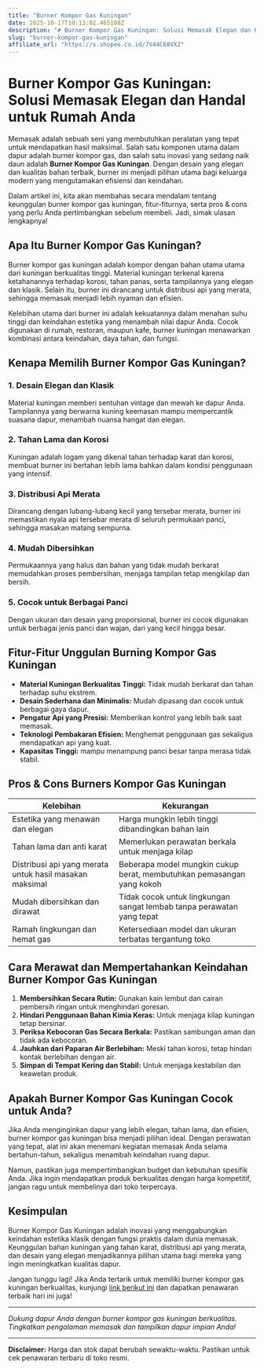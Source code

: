 ```yaml
---
title: "Burner Kompor Gas Kuningan"
date: 2025-10-17T10:13:02.465108Z
description: "# Burner Kompor Gas Kuningan: Solusi Memasak Elegan dan Handal untuk Rumah Anda..."
slug: "burner-kompor-gas-kuningan"
affiliate_url: "https://s.shopee.co.id/7V44C68VX2"
---
```

# Burner Kompor Gas Kuningan: Solusi Memasak Elegan dan Handal untuk Rumah Anda

Memasak adalah sebuah seni yang membutuhkan peralatan yang tepat untuk mendapatkan hasil maksimal. Salah satu komponen utama dalam dapur adalah burner kompor gas, dan salah satu inovasi yang sedang naik daun adalah **Burner Kompor Gas Kuningan**. Dengan desain yang elegan dan kualitas bahan terbaik, burner ini menjadi pilihan utama bagi keluarga modern yang mengutamakan efisiensi dan keindahan.

Dalam artikel ini, kita akan membahas secara mendalam tentang keunggulan burner kompor gas kuningan, fitur-fiturnya, serta pros & cons yang perlu Anda pertimbangkan sebelum membeli. Jadi, simak ulasan lengkapnya!

## Apa Itu Burner Kompor Gas Kuningan?

Burner kompor gas kuningan adalah kompor dengan bahan utama utama dari kuningan berkualitas tinggi. Material kuningan terkenal karena ketahanannya terhadap korosi, tahan panas, serta tampilannya yang elegan dan klasik. Selain itu, burner ini dirancang untuk distribusi api yang merata, sehingga memasak menjadi lebih nyaman dan efisien.

Kelebihan utama dari burner ini adalah kekuatannya dalam menahan suhu tinggi dan keindahan estetika yang menambah nilai dapur Anda. Cocok digunakan di rumah, restoran, maupun kafe, burner kuningan menawarkan kombinasi antara keindahan, daya tahan, dan fungsi.

## Kenapa Memilih Burner Kompor Gas Kuningan?

### 1. Desain Elegan dan Klasik

Material kuningan memberi sentuhan vintage dan mewah ke dapur Anda. Tampilannya yang berwarna kuning keemasan mampu mempercantik suasana dapur, menambah nuansa hangat dan elegan.

### 2. Tahan Lama dan Korosi

Kuningan adalah logam yang dikenal tahan terhadap karat dan korosi, membuat burner ini bertahan lebih lama bahkan dalam kondisi penggunaan yang intensif.

### 3. Distribusi Api Merata

Dirancang dengan lubang-lubang kecil yang tersebar merata, burner ini memastikan nyala api tersebar merata di seluruh permukaan panci, sehingga masakan matang sempurna.

### 4. Mudah Dibersihkan

Permukaannya yang halus dan bahan yang tidak mudah berkarat memudahkan proses pembersihan, menjaga tampilan tetap mengkilap dan bersih.

### 5. Cocok untuk Berbagai Panci

Dengan ukuran dan desain yang proporsional, burner ini cocok digunakan untuk berbagai jenis panci dan wajan, dari yang kecil hingga besar.

## Fitur-Fitur Unggulan Burning Kompor Gas Kuningan

- **Material Kuningan Berkualitas Tinggi:** Tidak mudah berkarat dan tahan terhadap suhu ekstrem.
- **Desain Sederhana dan Minimalis:** Mudah dipasang dan cocok untuk berbagai gaya dapur.
- **Pengatur Api yang Presisi:** Memberikan kontrol yang lebih baik saat memasak.
- **Teknologi Pembakaran Efisien:** Menghemat penggunaan gas sekaligus mendapatkan api yang kuat.
- **Kapasitas Tinggi:** mampu menampung panci besar tanpa merasa tidak stabil.

## Pros & Cons Burners Kompor Gas Kuningan

| Kelebihan | Kekurangan |
|---|---|
| Estetika yang menawan dan elegan | Harga mungkin lebih tinggi dibandingkan bahan lain |
| Tahan lama dan anti karat | Memerlukan perawatan berkala untuk menjaga kilap |
| Distribusi api yang merata untuk hasil masakan maksimal | Beberapa model mungkin cukup berat, membutuhkan pemasangan yang kokoh |
| Mudah dibersihkan dan dirawat | Tidak cocok untuk lingkungan sangat lembab tanpa perawatan yang tepat |
| Ramah lingkungan dan hemat gas | Ketersediaan model dan ukuran terbatas tergantung toko |

## Cara Merawat dan Mempertahankan Keindahan Burner Kompor Gas Kuningan

1. **Membersihkan Secara Rutin:** Gunakan kain lembut dan cairan pembersih ringan untuk menghindari goresan.
2. **Hindari Penggunaan Bahan Kimia Keras:** Untuk menjaga kilap kuningan tetap bersinar.
3. **Periksa Kebocoran Gas Secara Berkala:** Pastikan sambungan aman dan tidak ada kebocoran.
4. **Jauhkan dari Paparan Air Berlebihan:** Meski tahan korosi, tetap hindari kontak berlebihan dengan air.
5. **Simpan di Tempat Kering dan Stabil:** Untuk menjaga kestabilan dan keawetan produk.

## Apakah Burner Kompor Gas Kuningan Cocok untuk Anda?

Jika Anda menginginkan dapur yang lebih elegan, tahan lama, dan efisien, burner kompor gas kuningan bisa menjadi pilihan ideal. Dengan perawatan yang tepat, alat ini akan menemani kegiatan memasak Anda selama bertahun-tahun, sekaligus menambah keindahan ruang dapur.

Namun, pastikan juga mempertimbangkan budget dan kebutuhan spesifik Anda. Jika ingin mendapatkan produk berkualitas dengan harga kompetitif, jangan ragu untuk membelinya dari toko terpercaya.

## Kesimpulan

Burner Kompor Gas Kuningan adalah inovasi yang menggabungkan keindahan estetika klasik dengan fungsi praktis dalam dunia memasak. Keunggulan bahan kuningan yang tahan karat, distribusi api yang merata, dan desain yang elegan menjadikannya pilihan utama bagi mereka yang ingin meningkatkan kualitas dapur.

Jangan tunggu lagi! Jika Anda tertarik untuk memiliki burner kompor gas kuningan berkualitas, kunjungi [link berikut ini](https://s.shopee.co.id/7V44C68VX2) dan dapatkan penawaran terbaik hari ini juga!

---

*Dukung dapur Anda dengan burner kompor gas kuningan berkualitas. Tingkatkan pengalaman memasak dan tampilkan dapur impian Anda!*

---

**Disclaimer:** Harga dan stok dapat berubah sewaktu-waktu. Pastikan untuk cek penawaran terbaru di toko resmi.